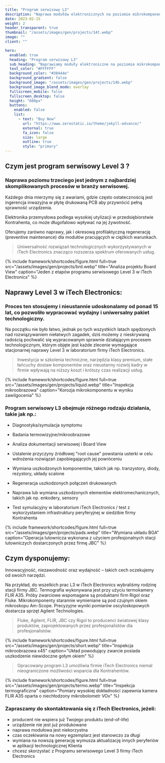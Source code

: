 ```yaml
---
title: "Program serwisowy L3"
description: "Naprawa modułów elektronicznych na poziomie mikrokomponentowym"
date: 2023-02-15
weight: 2
header_transparent: true
thumbnail: "/assets/images/gen/projects/14t.webp"
image: ""
client: ""

hero:
  enabled: true
  heading: "Program serwisowy L3"
  sub_heading: "Naprawiamy moduły elektroniczne na poziomie mikrokomponentowym."
  text_color: "#FFFFFF"
  background_color: "#38444e"
  background_gradient: false
  background_image: "/assets/images/gen/projects/14b.webp"
  background_image_blend_mode: overlay
  fullscreen_mobile: false
  fullscreen_desktop: false
  height: "660px"
  buttons:
    enabled: false
    list:
      - text: "Buy Now"
        url: "https://www.zerostatic.io/theme/jekyll-advance/"
        external: true
        fa_icon: false
        size: large
        outline: true
        style: "primary"
---
```


## Czym jest program serwisowy Level 3 ?

### Naprawa poziomu trzeciego jest jednym z najbardziej skomplikowanych procesów w branży serwisowej. 

Każdego dnia mierzymy się z awariami, gdzie często ostatecznością jest ingerencja inwazyjna w płytę drukowaną PCB aby przywrócić pełną sprawność urządzenia.

Elektronika przemysłowa podlega wysokiej utylizacji w przedsiębiorstwie Kontrahenta, co może długofalowo wpływać na jej żywotność.

Oferujemy zarówno naprawy, jak i okresową profilaktyczną regenerację (preventive maintenance) dla modułów pracujących w ciężkich warunkach.

> Uniwersalność rozwiązań technologicznych wykorzystywanych w iTech Electronics znacząco rozszerza spektrum oferowanych usług.


{% include framework/shortcodes/figure.html full=true src="/assets/images/gen/projects/brd.webp" title="Analiza projektu Board View"  caption="Jeden z etapów programu serwisowego Level 3 w iTech Electronics" %}

## Naprawy Level 3 w iTech Electronics:

### Proces ten stosujemy i nieustannie udoskonalamy od ponad 15 lat, co pozwoliło wypracować wydajny i uniwersalny pakiet technologiczny. 

Na początku nie było łatwo, jednak po tych wszystkich latach spędzonych nad rozwiązywaniem niełatwych zagadek, dziś możemy z nieskrywaną radością pochwalić się wypracowanym sprawnie działającym procesem technologicznym, którym objęte jest każde zlecenie wymagające stacjonarnej naprawy Level 3 w laboratorium firmy iTech Electronics.

> Inwestycja w szkolenia techniczne, narzędzia klasy premium, stałe łańcuchy dostaw komponentów oraz nieustanny rozwój kadry w firmie wpływają na niższy koszt i krótszy czas realizacji usług.

{% include framework/shortcodes/figure.html full=true src="/assets/images/gen/projects/liquid.webp" title="Inspekcja mikroobrazowa"  caption="Korozja mikrokomponentu w wyniku zawilgocenia" %}

### Program serwisowy L3 obejmuje różnego rodzaju działania, takie jak np.:

- Diagnostyka/symulacja symptomu

- Badania termowizyjne/mikroobrazowe

- Analiza dokumentacji serwisowej i Board View

- Ustalenie przyczyny źródłowej "root cause" powstania usterki w celu wdrożenia rozwiązań zapobiegających jej powróceniu

- Wymiana uszkodzonych komponentów, takich jak np. tranzystory, diody, rezystory, układy scalone

- Regeneracja uszkodzonych połączeń drukowanych

- Naprawa lub wymiana uszkodzonych elementów elektromechanicznych, takich jak np. enkodery, sensory

- Test symulacyjny w laboratorium iTech Electronics / test z wykorzystaniem infrastruktury peryferyjnej w siedzibie firmy Kontrahenta

{% include framework/shortcodes/figure.html full=true src="/assets/images/gen/projects/pads.webp" title="Wymiana układu BGA"  caption="Operacja lutownicza wykonana z użyciem profesjonalnych stacji lutowniczych dostarczonych przez firmę JBC" %}

## Czym dysponujemy:

Innowacyjność, niezawodność oraz wydajność – takich cech oczekujemy od swoich narzędzi. 

Na przykład, do wszelkich prac L3 w iTech Electronics wybraliśmy rodzinę stacji firmy JBC. Termografia wykonywana jest przy użyciu termokamery FLIR A35. Próby zwarciowe wspomagane są produktami firm Rigol oraz Fluke. Mikrokomponenty starannie wymieniane są pod czujnym okiem mikroskopu Am-Scope. Precyzyjne wyniki pomiarów oscyloskopowych dostarcza sprzęt Agilent Technologies.

> Fluke, Agilent, FLIR, JBC czy Rigol to producenci światowej klasy produktów, zaprojektowanych przez profesjonalistów dla profesjonalistów.  

{% include framework/shortcodes/figure.html full=true src="/assets/images/gen/projects/short.webp" title="Inspekcja mikroobrazowa x45"  caption="Układ powodujący zwarcie posiada uszkodzenie niewidoczne gołym okiem" %}

> Opracowany program L3 umożliwia firmie iTech Electronics niemal nieograniczone możliwości wsparcia dla Kontrahentów. 


{% include framework/shortcodes/figure.html full=true src="/assets/images/gen/projects/termo.webp" title="Inspekcja termograficzna"  caption="Pomiary wysokiej dokładności zapewnia kamera FLIR A35 oparta o niechłodzony mikrobolometr VOx" %}

### Zapraszamy do skontaktowania się z iTech Electronics, jeżeli:

- producent nie wspiera już Twojego produktu (end-of-life)
- urządzenie nie jest już produkowane
- naprawa modułowa jest niekorzystna
- czas oczekiwania na nowy egzemplarz jest stanowczo za długi
- wymiana na nowszą generację wymusza aktualizację innych peryferiów w aplikacji technologicznej Klienta
- chcesz skorzystać z Programu serwisowego Level 3 firmy iTech Electronics

